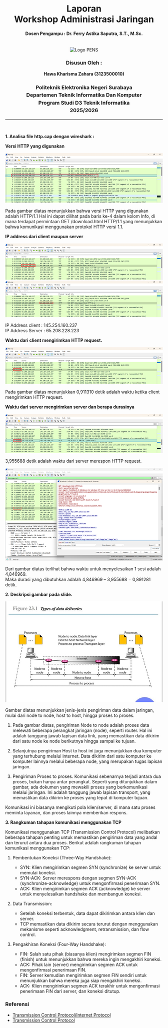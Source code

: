 <div align="center">
  <h1 style="text-align: center;font-weight: bold">Laporan<br>Workshop Administrasi Jaringan<br></h1>
  <h4 style="text-align: center;">Dosen Pengampu : Dr. Ferry Astika Saputra, S.T., M.Sc.</h4>
</div>
<br />
<div align="center">
  <img src="https://upload.wikimedia.org/wikipedia/id/4/44/Logo_PENS.png" alt="Logo PENS">
  <h3 style="text-align: center;">Disusun Oleh :</h3>
  <p style="text-align: center;">
    <strong>Hawa Kharisma Zahara (3123500010)</strong>
  </p>
<h3 style="text-align: center;line-height: 1.5">Politeknik Elektronika Negeri Surabaya<br>Departemen Teknik Informatika Dan Komputer<br>Program Studi D3 Teknik Informatika<br>2025/2026</h3>
  <hr>
</div>
<br>

**1. Analisa file http.cap dengan wireshark :** 

**Versi HTTP yang digunakan**

<img src="image/1.png">

Pada gambar diatas menunjukkan bahwa versi HTTP yang digunakan adalah HTTP/1.1
Hal ini dapat dilihat pada baris ke-4 dalam kolom Info, di mana terdapat permintaan GET /download.html HTTP/1.1 yang menunjukkan bahwa komunikasi menggunakan protokol HTTP versi 1.1.

**IP address dari client maupun server**

 <img src="image/2.png">
 <img src="image/3.png">

IP Address client : 145.254.160.237<br>IP Address Server : 65.208.228.223

**Waktu dari client mengirimkan HTTP request.**

<img src="image/4.png">

Pada gambar diatas menunjukkan 0,911310 detik adalah waktu ketika client mengirimkan HTTP request.

**Waktu dari server mengirimkan server dan berapa durasinya**

<img src="image/5.png">

3,955688 detik adalah waktu dari server merespon HTTP request.

<img src="image/6.png">

Dari gambar diatas terlihat bahwa waktu untuk menyelesaikan 1 sesi adalah 4,846969.<br>Maka durasi yang dibutuhkan adalah 
4,846969 – 3,955688 = 0,891281 detik. 


**2. Deskripsi gambar pada slide.**

<div align="center">
  <img src="image/7.jpg" alt="Gambar">
</div>
 
Gambar diatas menunjukkan jenis-jenis pengiriman data dalam jaringan, mulai dari node to node, host to host, hingga proses to proses.

1.	Pada gambar diatas, pengiriman Node to node adalah proses data melewati beberapa perangkat jaringan (node), seperti router. Hal ini adalah tanggung jawab lapisan data link, yang memastikan data dikirim dari satu node ke node berikutnya hingga sampai ke tujuan.

2.	Selanjutnya pengiriman Host to host ini juga menunjukkan dua komputer yang terhubung melalui internet. Data dikirim dari satu komputer ke komputer lainnya melalui beberapa node, yang merupakan tugas lapisan jaringan.

3.	Pengiriman Proses to proses. Komunikasi sebenarnya terjadi antara dua proses, bukan hanya antar perangkat. Seperti yang ditunjukkan dalam gambar, ada dokumen yang mewakili proses yang berkomunikasi melalui jaringan. Ini adalah tanggung jawab lapisan transport, yang memastikan data dikirim ke proses yang tepat di komputer tujuan.

Komunikasi ini biasanya mengikuti pola klien/server, di mana satu proses meminta layanan, dan proses lainnya memberikan respons.





**3. Rangkuman tahapan komunikasi menggunakan TCP**

Komunikasi menggunakan TCP (Transmission Control Protocol) melibatkan beberapa tahapan penting untuk memastikan pengiriman data yang andal dan terurut antara dua proses. Berikut adalah rangkuman tahapan komunikasi menggunakan TCP:

1.	Pembentukan Koneksi (Three-Way Handshake):

    - SYN: Klien mengirimkan segmen SYN (synchronize) ke server untuk memulai koneksi.  
    - SYN-ACK: Server merespons dengan segmen SYN-ACK (synchronize-acknowledge) untuk mengonfirmasi penerimaan SYN.
    - ACK: Klien mengirimkan segmen ACK (acknowledge) ke server untuk menyelesaikan handshake dan membangun koneksi.

2.	Data Transmission:

    - Setelah koneksi terbentuk, data dapat dikirimkan antara klien dan server.
    - TCP memastikan data dikirim secara terurut dengan menggunakan mekanisme seperti acknowledgment, retransmission, dan flow control.

3.	Pengakhiran Koneksi (Four-Way Handshake):

    - FIN: Salah satu pihak (biasanya klien) mengirimkan segmen FIN (finish) untuk menunjukkan bahwa mereka ingin mengakhiri koneksi.
    - ACK: Pihak lain (server) mengirimkan segmen ACK untuk mengonfirmasi penerimaan FIN.
    - FIN: Server kemudian mengirimkan segmen FIN sendiri untuk menunjukkan bahwa mereka juga siap mengakhiri koneksi.
    -  ACK: Klien mengirimkan segmen ACK terakhir untuk mengonfirmasi penerimaan FIN dari server, dan koneksi ditutup.

### Referensi

- [Transmission Control Protocol/Internet Protocol](https://online.binus.ac.id/2021/09/24/tcp-ip-transmission-control-protocol-internet-protocol/)
- [Transmission Control Protocol](https://www.exabytes.co.id/blog/transmission-control-protocol/)





